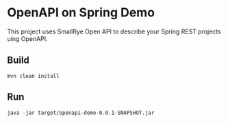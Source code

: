 # OpenAPI on Spring Demo

This project uses SmallRye Open API to describe your Spring REST projects uing OpenAPI.

## Build

```
mvn clean install
```

## Run

```
java -jar target/openapi-demo-0.0.1-SNAPSHOT.jar
```
